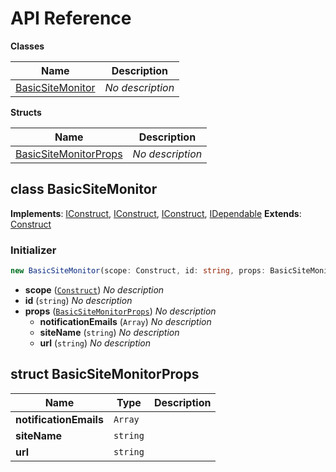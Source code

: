 # API Reference

**Classes**

Name|Description
----|-----------
[BasicSiteMonitor](#cdk-basic-site-monitor-basicsitemonitor)|*No description*


**Structs**

Name|Description
----|-----------
[BasicSiteMonitorProps](#cdk-basic-site-monitor-basicsitemonitorprops)|*No description*



## class BasicSiteMonitor  <a id="cdk-basic-site-monitor-basicsitemonitor"></a>



__Implements__: [IConstruct](#constructs-iconstruct), [IConstruct](#aws-cdk-lib-iconstruct), [IConstruct](#constructs-iconstruct), [IDependable](#aws-cdk-lib-idependable)
__Extends__: [Construct](#aws-cdk-lib-construct)

### Initializer




```ts
new BasicSiteMonitor(scope: Construct, id: string, props: BasicSiteMonitorProps)
```

* **scope** (<code>[Construct](#aws-cdk-lib-construct)</code>)  *No description*
* **id** (<code>string</code>)  *No description*
* **props** (<code>[BasicSiteMonitorProps](#cdk-basic-site-monitor-basicsitemonitorprops)</code>)  *No description*
  * **notificationEmails** (<code>Array<string></code>)  *No description* 
  * **siteName** (<code>string</code>)  *No description* 
  * **url** (<code>string</code>)  *No description* 




## struct BasicSiteMonitorProps  <a id="cdk-basic-site-monitor-basicsitemonitorprops"></a>






Name | Type | Description 
-----|------|-------------
**notificationEmails** | <code>Array<string></code> | <span></span>
**siteName** | <code>string</code> | <span></span>
**url** | <code>string</code> | <span></span>



